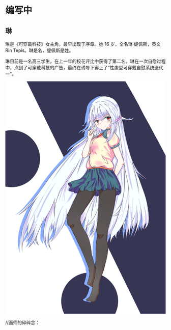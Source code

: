 # 编写中

## 琳
琳是《可穿戴科技》女主角，最早出现于序章。她 16 岁，全名琳·缇佩斯，英文 Rin Tepis。琳是名，缇佩斯是姓。

琳目前是一名高三学生，在上一年的校花评比中获得了第二名。琳在一次自慰过程中，点到了可穿戴科技的广告，最终在诱导下穿上了“性虐型可穿戴自慰系统迭代一”。

![](./琳_low.jpg)

//画师的碎碎念：